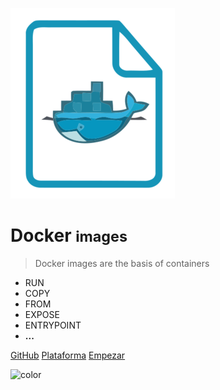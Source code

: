 ![logo](_media/icon.png)

# Docker <small>images</small>

> Docker images are the basis of containers

- RUN
- COPY
- FROM
- EXPOSE
- ENTRYPOINT
- **...**

[GitHub](https://github.com/gustavoesteban/formacion/tree/master/cursos/docker-images)
[Plataforma](https://kirin.uno)
[Empezar](#Introducción)

<!--- GB color --->
<!--- Commit all, it will effect a random gradient color --->
<!--- ![color](#000000) #black --->
<!--- ![color](#FFFFFF) #white --->
<!--- ![color](#393B45) #grey --->
<!--- ![color](#063336) #green dark --->
<!--- ![color](#548E8B) #green smooth --->
<!--- ![color](#EB4E57) #red --->
<!--- ![color](#F27F60) #orange --->
<!--- ![color](#B9A66C) #gold --->
<!--- ![color](#F3B54A) #yellow --->
<!--- ![color](#355C7D) #blue dark --->
<!--- ![color](#BFD1E5) #blue smooth --->
<!--- ![color](#6C5B7B) #purple --->
<!--- ![color](#584848) #brown --->

![color](#b9ebfb)
